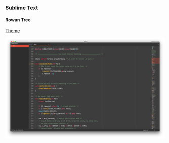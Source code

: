 ### Sublime Text
#### Rowan Tree

[Theme](https://github.com/luc1ph3r/themes/blob/master/Sublime%20Text/RowanTree.tmTheme)

![](https://raw.githubusercontent.com/luc1ph3r/themes/master/Sublime%20Text/screenshot.png?token=ADHrNR-aUwKtsQev7uQYryTKEbSfRRnEks5Y-TDswA%3D%3D)